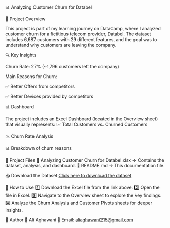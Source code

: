 📊 Analyzing Customer Churn for Databel

📌 Project Overview

This project is part of my learning journey on DataCamp, where I analyzed customer churn for a fictitious telecom provider, Databel. The dataset includes 6,687 customers with 29 different features, and the goal was to understand why customers are leaving the company.

🔍 Key Insights

Churn Rate: 27% (~1,796 customers left the company)

Main Reasons for Churn:

✅ Better Offers from competitors

✅ Better Devices provided by competitors

📊 Dashboard


The project includes an Excel Dashboard (located in the Overview sheet) that visually represents:
📈 Total Customers vs. Churned Customers

📉 Churn Rate Analysis

📊 Breakdown of churn reasons

📂 Project Files
📂 Analyzing Customer Churn for Databel.xlsx → Contains the dataset, analysis, and dashboard.
📜 README.md → This documentation file.

📥 Download the Dataset
[Click here to download the dataset](https://drive.google.com/uc?export=download&id=1VaGuaYfOj2BxTavNnrAG-_RGLlHMV9Ix)

🚀 How to Use
1️⃣ Download the Excel file from the link above.
2️⃣ Open the file in Excel.
3️⃣ Navigate to the Overview sheet to explore the key findings.
4️⃣ Analyze the Churn Analysis and Customer Pivots sheets for deeper insights.

📌 Author
👤 Ali Aghawani
📧 Email: aliaghawani215@gmail.com
